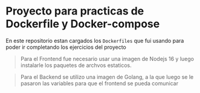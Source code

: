# Proyecto para practicas de Dockerfile y Docker-compose

En este repositorio estan cargados los `Dockerfiles` que fui usando para poder ir completando los ejercicios del proyecto

> Para el Frontend fue necesario usar una imagen de Nodejs 16 y luego instalarle los paquetes de archvos estaticos.

> Para el Backend se utilizo una imagen de Golang, a la que luego se le pasaron las variables para que el frontend se pueda comunicar
